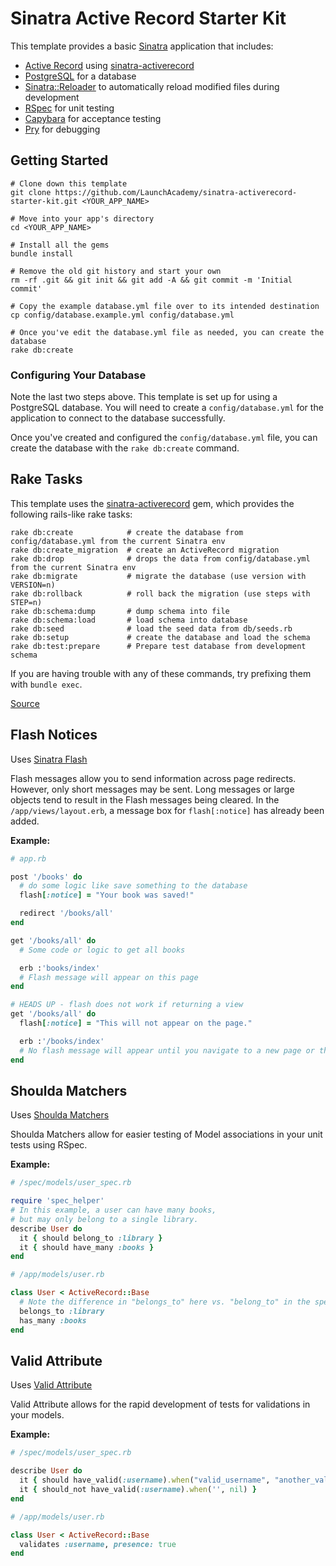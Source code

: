 # Sinatra Active Record Starter Kit

This template provides a basic [Sinatra](http://www.sinatrarb.com/) application
that includes:

- [Active Record](http://guides.rubyonrails.org/active_record_querying.html)
using [sinatra-activerecord](https://github.com/janko-m/sinatra-activerecord)
- [PostgreSQL](http://www.postgresql.org/) for a database
- [Sinatra::Reloader](http://www.sinatrarb.com/contrib/reloader.html) to
  automatically reload modified files during development
- [RSpec](https://github.com/rspec/rspec) for unit testing
- [Capybara](https://github.com/jnicklas/capybara) for acceptance testing
- [Pry](https://github.com/pry/pry) for debugging


## Getting Started

```no-highlight
# Clone down this template
git clone https://github.com/LaunchAcademy/sinatra-activerecord-starter-kit.git <YOUR_APP_NAME>

# Move into your app's directory
cd <YOUR_APP_NAME>

# Install all the gems
bundle install

# Remove the old git history and start your own
rm -rf .git && git init && git add -A && git commit -m 'Initial commit'

# Copy the example database.yml file over to its intended destination
cp config/database.example.yml config/database.yml

# Once you've edit the database.yml file as needed, you can create the database
rake db:create
```

### Configuring Your Database

Note the last two steps above. This template is set up for using a PostgreSQL database. You will need to create a
`config/database.yml` for the application to connect to the database successfully. 

Once you've created and configured the `config/database.yml` file, you can create the database with the `rake db:create` command.

## Rake Tasks

This template uses the [sinatra-activerecord](https://github.com/janko-m/sinatra-activerecord)
gem, which provides the following rails-like rake tasks:

```no-highlight
rake db:create            # create the database from config/database.yml from the current Sinatra env
rake db:create_migration  # create an ActiveRecord migration
rake db:drop              # drops the data from config/database.yml from the current Sinatra env
rake db:migrate           # migrate the database (use version with VERSION=n)
rake db:rollback          # roll back the migration (use steps with STEP=n)
rake db:schema:dump       # dump schema into file
rake db:schema:load       # load schema into database
rake db:seed              # load the seed data from db/seeds.rb
rake db:setup             # create the database and load the schema
rake db:test:prepare      # Prepare test database from development schema
```

If you are having trouble with any of these commands, try prefixing them with `bundle exec`.

[Source](http://bundler.io/)

## Flash Notices

Uses [Sinatra Flash](https://github.com/SFEley/sinatra-flash)

Flash messages allow you to send information across page redirects. However, only short messages may be sent. Long messages or large objects tend to result in the Flash messages being cleared. In the `/app/views/layout.erb`, a message box for `flash[:notice]` has already been added.

**Example:**
```ruby
# app.rb

post '/books' do
  # do some logic like save something to the database
  flash[:notice] = "Your book was saved!"

  redirect '/books/all'
end

get '/books/all' do
  # Some code or logic to get all books

  erb :'books/index'
  # Flash message will appear on this page
end

# HEADS UP - flash does not work if returning a view
get '/books/all' do
  flash[:notice] = "This will not appear on the page."

  erb :'/books/index'
  # No flash message will appear until you navigate to a new page or the page refreshes.
end
```

## Shoulda Matchers

Uses [Shoulda Matchers](https://github.com/thoughtbot/shoulda-matchers)

Shoulda Matchers allow for easier testing of Model associations in your unit tests using RSpec.

**Example:**

```ruby
# /spec/models/user_spec.rb

require 'spec_helper'
# In this example, a user can have many books,
# but may only belong to a single library.
describe User do
  it { should belong_to :library }
  it { should have_many :books }
end

```

```ruby
# /app/models/user.rb

class User < ActiveRecord::Base
  # Note the difference in "belongs_to" here vs. "belong_to" in the spec test.
  belongs_to :library
  has_many :books
end
```

## Valid Attribute

Uses [Valid Attribute](https://github.com/bcardarella/valid_attribute)

Valid Attribute allows for the rapid development of tests for validations
in your models.

**Example:**

```ruby
# /spec/models/user_spec.rb

describe User do
  it { should have_valid(:username).when("valid_username", "another_valid_username") }
  it { should_not have_valid(:username).when('', nil) }
end

```

```ruby
# /app/models/user.rb

class User < ActiveRecord::Base
  validates :username, presence: true
end
```

